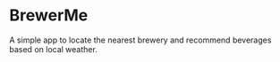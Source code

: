 # BrewerMe
A simple app to locate the nearest brewery and recommend beverages based on local weather.
